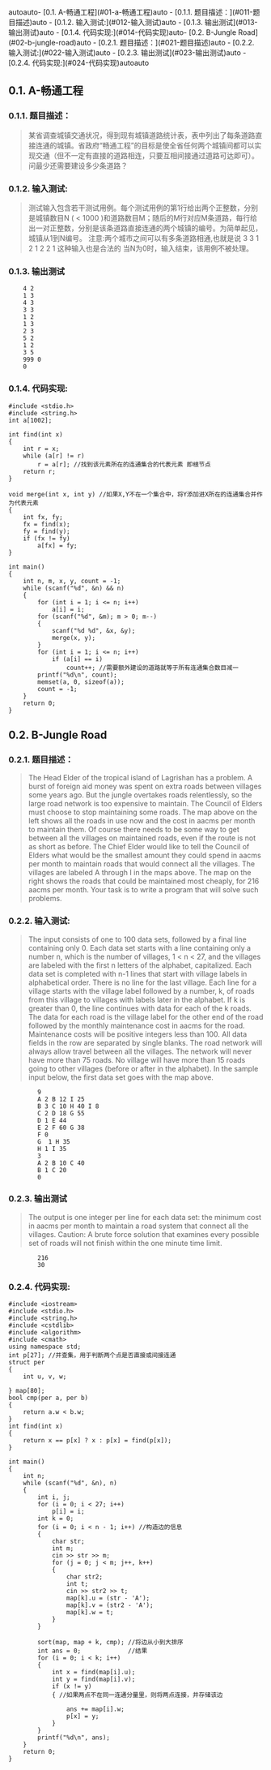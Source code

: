<!-- TOC -->autoauto- [0.1. A-畅通工程](#01-a-畅通工程)auto    - [0.1.1. 题目描述：](#011-题目描述)auto    - [0.1.2. 输入测试:](#012-输入测试)auto    - [0.1.3. 输出测试](#013-输出测试)auto    - [0.1.4. 代码实现:](#014-代码实现)auto- [0.2. B-Jungle Road](#02-b-jungle-road)auto    - [0.2.1. 题目描述：](#021-题目描述)auto    - [0.2.2. 输入测试:](#022-输入测试)auto    - [0.2.3. 输出测试](#023-输出测试)auto    - [0.2.4. 代码实现:](#024-代码实现)autoauto<!-- /TOC -->
## 0.1. A-畅通工程

### 0.1.1. 题目描述：
> 某省调查城镇交通状况，得到现有城镇道路统计表，表中列出了每条道路直接连通的城镇。省政府“畅通工程”的目标是使全省任何两个城镇间都可以实现交通（但不一定有直接的道路相连，只要互相间接通过道路可达即可）。问最少还需要建设多少条道路？

### 0.1.2. 输入测试:
> 测试输入包含若干测试用例。每个测试用例的第1行给出两个正整数，分别是城镇数目N ( < 1000 )和道路数目M；随后的M行对应M条道路，每行给出一对正整数，分别是该条道路直接连通的两个城镇的编号。为简单起见，城镇从1到N编号。
注意:两个城市之间可以有多条道路相通,也就是说
3 3
1 2
1 2
2 1
这种输入也是合法的
当N为0时，输入结束，该用例不被处理。

### 0.1.3. 输出测试
```
    4 2
    1 3
    4 3
    3 3
    1 2
    1 3
    2 3
    5 2
    1 2
    3 5
    999 0  
    0
```

### 0.1.4. 代码实现:

```
#include <stdio.h>
#include <string.h>
int a[1002];

int find(int x)
{
    int r = x;
    while (a[r] != r)
        r = a[r]; //找到该元素所在的连通集合的代表元素 即根节点
    return r;
}

void merge(int x, int y) //如果X,Y不在一个集合中，将Y添加进X所在的连通集合并作为代表元素
{
    int fx, fy;
    fx = find(x);
    fy = find(y);
    if (fx != fy)
        a[fx] = fy;
}

int main()
{
    int n, m, x, y, count = -1;
    while (scanf("%d", &n) && n)
    {
        for (int i = 1; i <= n; i++)
            a[i] = i;
        for (scanf("%d", &m); m > 0; m--)
        {
            scanf("%d %d", &x, &y);
            merge(x, y);
        }
        for (int i = 1; i <= n; i++)
            if (a[i] == i)
                count++; //需要额外建设的道路就等于所有连通集合数目减一
        printf("%d\n", count);
        memset(a, 0, sizeof(a));
        count = -1;
    }
    return 0;
}
```

## 0.2. B-Jungle Road

### 0.2.1. 题目描述：
> The Head Elder of the tropical island of Lagrishan has a problem. A burst of foreign aid money was spent on extra roads between villages some years ago. But the jungle overtakes roads relentlessly, so the large road network is too expensive to maintain. The Council of Elders must choose to stop maintaining some roads. The map above on the left shows all the roads in use now and the cost in aacms per month to maintain them. Of course there needs to be some way to get between all the villages on maintained roads, even if the route is not as short as before. The Chief Elder would like to tell the Council of Elders what would be the smallest amount they could spend in aacms per month to maintain roads that would connect all the villages. The villages are labeled A through I in the maps above. The map on the right shows the roads that could be maintained most cheaply, for 216 aacms per month. Your task is to write a program that will solve such problems.

### 0.2.2. 输入测试:
> The input consists of one to 100 data sets, followed by a final line containing only 0. Each data set starts with a line containing only a number n, which is the number of villages, 1 < n < 27, and the villages are labeled with the first n letters of the alphabet, capitalized. Each data set is completed with n-1 lines that start with village labels in alphabetical order. There is no line for the last village. Each line for a village starts with the village label followed by a number, k, of roads from this village to villages with labels later in the alphabet. If k is greater than 0, the line continues with data for each of the k roads. The data for each road is the village label for the other end of the road followed by the monthly maintenance cost in aacms for the road. Maintenance costs will be positive integers less than 100. All data fields in the row are separated by single blanks. The road network will always allow travel between all the villages. The network will never have more than 75 roads. No village will have more than 15 roads going to other villages (before or after in the alphabet). In the sample input below, the first data set goes with the map above.

```
        9
        A 2 B 12 I 25
        B 3 C 10 H 40 I 8
        C 2 D 18 G 55
        D 1 E 44
        E 2 F 60 G 38
        F 0
        G  1 H 35
        H 1 I 35
        3
        A 2 B 10 C 40
        B 1 C 20
        0
```
### 0.2.3. 输出测试
> The output is one integer per line for each data set: the minimum cost in aacms per month to maintain a road system that connect all the villages. Caution: A brute force solution that examines every possible set of roads will not finish within the one minute time limit.

```
        216
        30
```

### 0.2.4. 代码实现:

```
#include <iostream>
#include <stdio.h>
#include <string.h>
#include <cstdlib>
#include <algorithm>
#include <cmath>
using namespace std;
int p[27]; //并查集，用于判断两个点是否直接或间接连通
struct per
{
    int u, v, w;

} map[80];
bool cmp(per a, per b)
{
    return a.w < b.w;
}
int find(int x)
{
    return x == p[x] ? x : p[x] = find(p[x]);
}

int main()
{
    int n;
    while (scanf("%d", &n), n)
    {
        int i, j;
        for (i = 0; i < 27; i++)
            p[i] = i;
        int k = 0;
        for (i = 0; i < n - 1; i++) //构造边的信息
        {
            char str;
            int m;
            cin >> str >> m;
            for (j = 0; j < m; j++, k++)
            {
                char str2;
                int t;
                cin >> str2 >> t;
                map[k].u = (str - 'A');
                map[k].v = (str2 - 'A');
                map[k].w = t;
            }
        }

        sort(map, map + k, cmp); //将边从小到大排序
        int ans = 0;             //结果
        for (i = 0; i < k; i++)
        {
            int x = find(map[i].u);
            int y = find(map[i].v);
            if (x != y)
            { //如果两点不在同一连通分量里，则将两点连接，并存储该边

                ans += map[i].w;
                p[x] = y;
            }
        }
        printf("%d\n", ans);
    }
    return 0;
}
```
